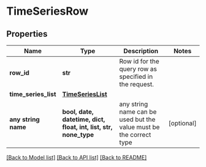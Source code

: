 # TimeSeriesRow


## Properties
Name | Type | Description | Notes
------------ | ------------- | ------------- | -------------
**row_id** | **str** | Row id for the query row as specified in the request. | 
**time_series_list** | [**TimeSeriesList**](TimeSeriesList.md) |  | 
**any string name** | **bool, date, datetime, dict, float, int, list, str, none_type** | any string name can be used but the value must be the correct type | [optional]

[[Back to Model list]](../README.md#documentation-for-models) [[Back to API list]](../README.md#documentation-for-api-endpoints) [[Back to README]](../README.md)


